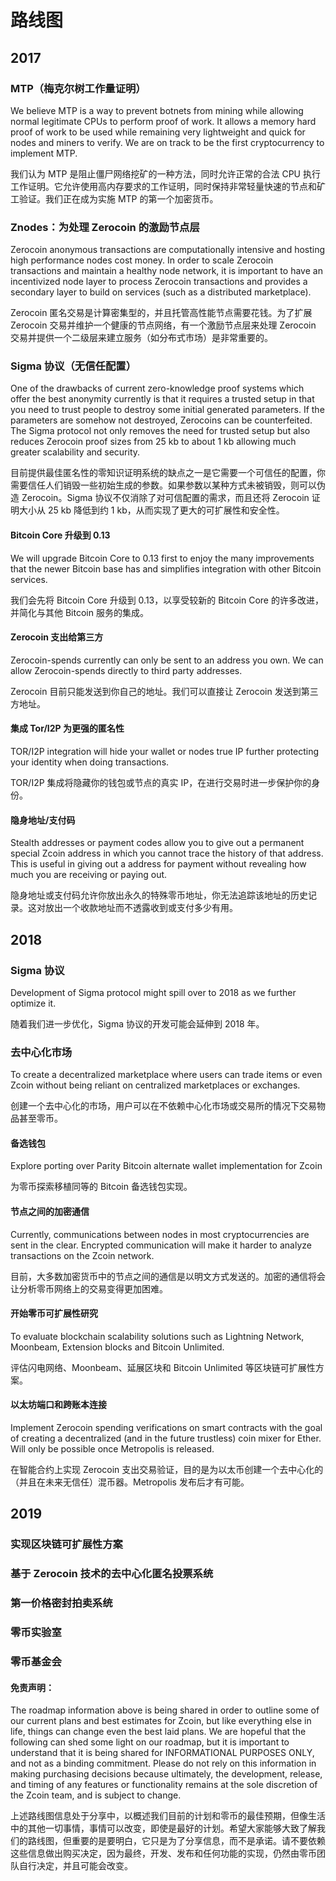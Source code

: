 # 路线图

## 2017

### MTP（梅克尔树工作量证明）

We believe MTP is a way to prevent botnets from mining while allowing normal legitimate CPUs to perform proof of work. It allows a memory hard proof of work to be used while remaining very lightweight and quick for nodes and miners to verify. We are on track to be the first cryptocurrency to implement MTP.

我们认为 MTP 是阻止僵尸网络挖矿的一种方法，同时允许正常的合法 CPU 执行工作证明。它允许使用高内存要求的工作证明，同时保持非常轻量快速的节点和矿工验证。我们正在成为实施 MTP 的第一个加密货币。

### Znodes：为处理 Zerocoin 的激励节点层

Zerocoin anonymous transactions are computationally intensive and hosting high performance nodes cost money. In order to scale Zerocoin transactions and maintain a healthy node network, it is important to have an incentivized node layer to process Zerocoin transactions and provides a secondary layer to build on services (such as a distributed marketplace).

Zerocoin 匿名交易是计算密集型的，并且托管高性能节点需要花钱。为了扩展 Zerocoin 交易并维护一个健康的节点网络，有一个激励节点层来处理 Zerocoin 交易并提供一个二级层来建立服务（如分布式市场）是非常重要的。

### Sigma 协议（无信任配置）

One of the drawbacks of current zero-knowledge proof systems which offer the best anonymity currently is that it requires a trusted setup in that you need to trust people to destroy some initial generated parameters. If the parameters are somehow not destroyed, Zerocoins can be counterfeited. The Sigma protocol not only removes the need for trusted setup but also reduces Zerocoin proof sizes from 25 kb to about 1 kb allowing much greater scalability and security.

目前提供最佳匿名性的零知识证明系统的缺点之一是它需要一个可信任的配置，你需要信任人们销毁一些初始生成的参数。如果参数以某种方式未被销毁，则可以伪造 Zerocoin。Sigma 协议不仅消除了对可信配置的需求，而且还将 Zerocoin 证明大小从 25 kb 降低到约 1 kb，从而实现了更大的可扩展性和安全性。

#### Bitcoin Core 升级到 0.13

We will upgrade Bitcoin Core to 0.13 first to enjoy the many improvements that the newer Bitcoin base has and simplifies integration with other Bitcoin services.

我们会先将 Bitcoin Core 升级到 0.13，以享受较新的 Bitcoin Core 的许多改进，并简化与其他 Bitcoin 服务的集成。

#### Zerocoin 支出给第三方

Zerocoin-spends currently can only be sent to an address you own. We can allow Zerocoin-spends directly to third party addresses.

Zerocoin 目前只能发送到你自己的地址。我们可以直接让 Zerocoin 发送到第三方地址。

#### 集成 Tor/I2P 为更强的匿名性

TOR/I2P integration will hide your wallet or nodes true IP further protecting your identity when doing transactions.

TOR/I2P 集成将隐藏你的钱包或节点的真实 IP，在进行交易时进一步保护你的身份。

#### 隐身地址/支付码

Stealth addresses or payment codes allow you to give out a permanent special Zcoin address in which you cannot trace the history of that address. This is useful in giving out a address for payment without revealing how much you are receiving or paying out.

隐身地址或支付码允许你放出永久的特殊零币地址，你无法追踪该地址的历史记录。这对放出一个收款地址而不透露收到或支付多少有用。

## 2018

### Sigma 协议

Development of Sigma protocol might spill over to 2018 as we further optimize it.

随着我们进一步优化，Sigma 协议的开发可能会延伸到 2018 年。

### 去中心化市场

To create a decentralized marketplace where users can trade items or even Zcoin without being reliant on centralized marketplaces or exchanges.

创建一个去中心化的市场，用户可以在不依赖中心化市场或交易所的情况下交易物品甚至零币。

#### 备选钱包

Explore porting over Parity Bitcoin alternate wallet implementation for Zcoin

为零币探索移植同等的 Bitcoin 备选钱包实现。

#### 节点之间的加密通信

Currently, communications between nodes in most cryptocurrencies are sent in the clear. Encrypted communication will make it harder to analyze transactions on the Zcoin network.

目前，大多数加密货币中的节点之间的通信是以明文方式发送的。加密的通信将会让分析零币网络上的交易变得更加困难。

#### 开始零币可扩展性研究

To evaluate blockchain scalability solutions such as Lightning Network, Moonbeam, Extension blocks and Bitcoin Unlimited.

评估闪电网络、Moonbeam、延展区块和 Bitcoin Unlimited 等区块链可扩展性方案。

#### 以太坊端口和跨账本连接

Implement Zerocoin spending verifications on smart contracts with the goal of creating a decentralized (and in the future trustless) coin mixer for Ether. Will only be possible once Metropolis is released.

在智能合约上实现 Zerocoin 支出交易验证，目的是为以太币创建一个去中心化的（并且在未来无信任）混币器。Metropolis 发布后才有可能。

## 2019

### 实现区块链可扩展性方案

### 基于 Zerocoin 技术的去中心化匿名投票系统

### 第一价格密封拍卖系统

### 零币实验室

### 零币基金会

#### 免责声明：

The roadmap information above is being shared in order to outline some of our current plans and best estimates for Zcoin, but like everything else in life, things can change even the best laid plans. We are hopeful that the following can shed some light on our roadmap, but it is important to understand that it is being shared for INFORMATIONAL PURPOSES ONLY, and not as a binding commitment. Please do not rely on this information in making purchasing decisions because ultimately, the development, release, and timing of any features or functionality remains at the sole discretion of the Zcoin team, and is subject to change.

上述路线图信息处于分享中，以概述我们目前的计划和零币的最佳预期，但像生活中的其他一切事情，事情可以改变，即使是最好的计划。希望大家能够大致了解我们的路线图，但重要的是要明白，它只是为了分享信息，而不是承诺。请不要依赖这些信息做出购买决定，因为最终，开发、发布和任何功能的实现，仍然由零币团队自行决定，并且可能会改变。
